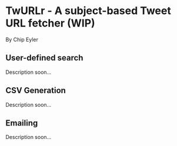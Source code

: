 # TwURLr - A subject-based Tweet URL fetcher (WIP)

By Chip Eyler

## User-defined search

Description soon...

## CSV Generation

Description soon...

## Emailing

Description soon...


